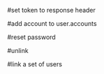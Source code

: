 #set token to response header

#add account to user.accounts

#reset password

#unlink

#link a set of users

